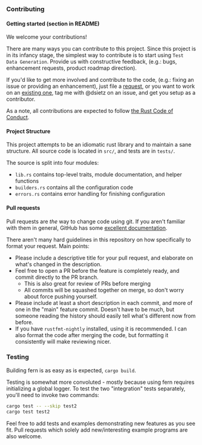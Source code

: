 ### Contributing

#### Getting started (section in README)

We welcome your contributions!

There are many ways you can contribute to this project. Since this project is in its infancy stage, the simplest way to contribute is to start using `Test Data Generation`. 
Provide us with constructive feedback, (e.g.: bugs, enhancement requests, product roadmap direction).

If you'd like to get more involved and contribute to the code, (e.g.: fixing an issue or providing an enhancement), just file a [request](https://github.com/dsietz/test-data-generation/issues), or you want to work on an [existing one](https://github.com/dsietz/test-data-generation/issues), tag me with @dsietz on an issue, and get you setup as a contributor.

As a note, all contributions are expected to follow [the Rust Code of Conduct](https://www.rust-lang.org/en-US/conduct.html).

#### Project Structure

This project attempts to be an idiomatic rust library and to maintain a sane structure. All source code is located in `src/`, and tests are in `tests/`.

The source is split into four modules:
- `lib.rs` contains top-level traits, module documentation, and helper functions
- `builders.rs` contains all the configuration code
- `errors.rs` contains error handling for finishing configuration

#### Pull requests

Pull requests are _the_ way to change code using git. If you aren't familiar with them in general, GitHub has some [excellent documentation](https://help.github.com/articles/about-pull-requests/).

There aren't many hard guidelines in this repository on how specifically to format your request. Main points:

- Please include a descriptive title for your pull request, and elaborate on what's changed in the description.
- Feel free to open a PR before the feature is completely ready, and commit directly to the PR branch.
  - This is also great for review of PRs before merging
  - All commits will be squashed together on merge, so don't worry about force pushing yourself.
- Please include at least a short description in each commit, and more of one in the "main" feature commit. Doesn't
  have to be much, but someone reading the history should easily tell what's different now from before.
- If you have `rustfmt-nightly` installed, using it is recommended. I can also format the code after merging the code,
  but formatting it consistently will make reviewing nicer.

### Testing

Building fern is as easy as is expected, `cargo build`.

Testing is somewhat more convoluted - mostly because using fern requires initializing a global logger. To test the two "integration" tests separately, you'll need to invoke two commands:

```sh
cargo test -- --skip test2
cargo test test2
```

Feel free to add tests and examples demonstrating new features as you see fit. Pull requests which solely add new/interesting example programs are also welcome.